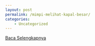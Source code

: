 ```yaml
---
layout: post
permalink: /mimpi-melihat-kapal-besar/
categories:
    - Uncategorized
---
```


[Baca Selengkapnya](/10)